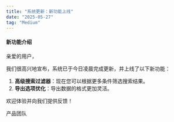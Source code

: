 ```yaml
---
title: "系统更新：新功能上线"
date: "2025-05-27"
tag: "Medium"
---
```

#### 新功能介绍

亲爱的用户，

我们很高兴地宣布，系统已于今日凌晨完成更新，并上线了以下新功能：

1.  **高级搜索过滤器**：现在您可以根据更多条件筛选搜索结果。
2.  **导出选项优化**：导出数据的格式更加灵活。

欢迎体验并向我们提供反馈！

产品团队